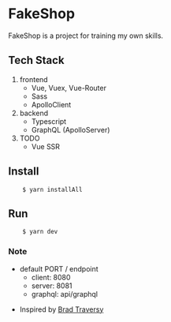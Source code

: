 # FakeShop

FakeShop is a project for training my own skills.

## Tech Stack

1. frontend
    - Vue, Vuex, Vue-Router
    - Sass
    - ApolloClient
2. backend
    - Typescript
    - GraphQL (ApolloServer)
3. TODO
    - Vue SSR

## Install

```
    $ yarn installAll
```

## Run

```
    $ yarn dev
```

### Note

-   default PORT / endpoint
    -   client: 8080
    -   server: 8081
    -   graphql: api/graphql

*   Inspired by [Brad Traversy](https://www.udemy.com/course/mern-ecommerce/learn/lecture/22515124])
